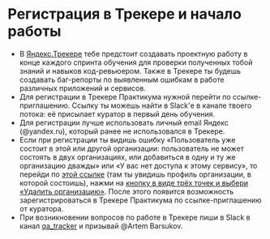 # Регистрация в Трекере и начало работы
 - В [Яндекс.Трекере](https://tracker.yandex.ru/) тебе предстоит создавать проектную работу в конце каждого спринта обучения для проверки полученных тобой знаний и навыков код-ревьюером. Также в Трекере ты будешь создавать баг-репорты по выявленным ошибкам в работе различных приложений и сервисов.
 - Для регистрации в Трекере Практикума нужной перейти по ссылке-приглашению. Ссылку ты можешь найти в Slack'е в канале твоего потока: её присылает куратор в первый день обучения.
 - Для регистрации лучше использовать личный email Яндекс (@yandex.ru), который ранее не использовался в Трекере.
 - Если при регистрации ты видишь ошибку «Пользователь уже состоит в этой или другой организации: пользователь не может состоять в двух организациях, или добавиться в одну и ту же организацию дважды» или «У вас нет доступа к этому сервису», то перейди по [этой ссылке](https://connect.yandex.ru/portal/admin/profile) (там ты увидишь профиль организации, в которой состоишь), нажми на [кнопку в виде трёх точек и выбери «Удалить организацию»](https://nimb.ws/0fZ2dj). После этого появится возможность зарегистрироваться в Трекере Практикума по ссылке-приглашению от куратора.
 - При возникновении вопросов по работе в Трекере пиши в Slack в канал [qa_tracker](https://yandex-students.slack.com/archives/G010SP1GSLX) и призывай @Artem Barsukov.
